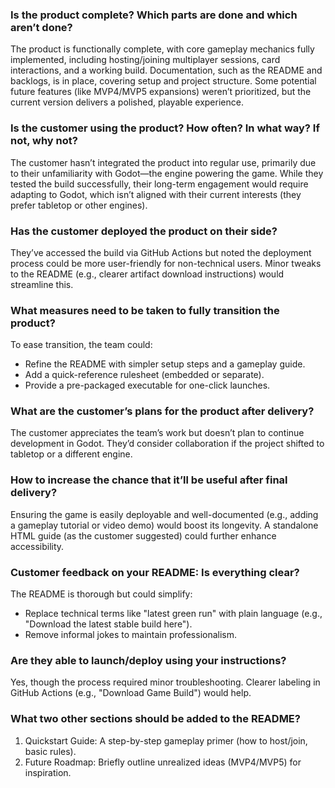 ### Is the product complete? Which parts are done and which aren’t done?  
The product is functionally complete, with core gameplay mechanics fully implemented, including hosting/joining multiplayer sessions, card interactions, and a working build. Documentation, such as the README and backlogs, is in place, covering setup and project structure. Some potential future features (like MVP4/MVP5 expansions) weren’t prioritized, but the current version delivers a polished, playable experience.  

### Is the customer using the product? How often? In what way? If not, why not?  
The customer hasn’t integrated the product into regular use, primarily due to their unfamiliarity with Godot—the engine powering the game. While they tested the build successfully, their long-term engagement would require adapting to Godot, which isn’t aligned with their current interests (they prefer tabletop or other engines).  

### Has the customer deployed the product on their side?  
They’ve accessed the build via GitHub Actions but noted the deployment process could be more user-friendly for non-technical users. Minor tweaks to the README (e.g., clearer artifact download instructions) would streamline this.  

### What measures need to be taken to fully transition the product?  
To ease transition, the team could:  
- Refine the README with simpler setup steps and a gameplay guide.  
- Add a quick-reference rulesheet (embedded or separate).  
- Provide a pre-packaged executable for one-click launches.  

### What are the customer’s plans for the product after delivery?  
The customer appreciates the team’s work but doesn’t plan to continue development in Godot. They’d consider collaboration if the project shifted to tabletop or a different engine.  

### How to increase the chance that it’ll be useful after final delivery?  
Ensuring the game is easily deployable and well-documented (e.g., adding a gameplay tutorial or video demo) would boost its longevity. A standalone HTML guide (as the customer suggested) could further enhance accessibility.  

### Customer feedback on your README: Is everything clear?  
The README is thorough but could simplify:  
- Replace technical terms like "latest green run" with plain language (e.g., "Download the latest stable build here").  
- Remove informal jokes to maintain professionalism.  

### Are they able to launch/deploy using your instructions?  
Yes, though the process required minor troubleshooting. Clearer labeling in GitHub Actions (e.g., "Download Game Build") would help.  

### What two other sections should be added to the README?  
1. Quickstart Guide: A step-by-step gameplay primer (how to host/join, basic rules).  
2. Future Roadmap: Briefly outline unrealized ideas (MVP4/MVP5) for inspiration.

